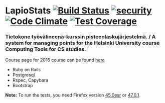 # LapioStats [![Build Status](https://travis-ci.org/Coolnesss/lapio-stats.svg?branch=master)](https://travis-ci.org/Coolnesss/lapio-stats) [![security](https://hakiri.io/github/Coolnesss/lapio-stats/master.svg)](https://hakiri.io/github/Coolnesss/lapio-stats/master) [![Code Climate](https://codeclimate.com/github/Coolnesss/lapio-stats/badges/gpa.svg)](https://codeclimate.com/github/Coolnesss/lapio-stats) [![Test Coverage](https://codeclimate.com/github/Coolnesss/lapio-stats/badges/coverage.svg)](https://codeclimate.com/github/Coolnesss/lapio-stats/coverage)

### Tietokone työvälineenä-kurssin pisteenlaskujärjestelmä. / A system for managing points for the Helsinki University course Computing Tools for CS studies.

Course page for 2016 course can be found [here](https://github.com/HY-TKTL/lapio2016/wiki)

* Ruby on Rails
* Postgresql
* Rspec, Capybara
* Bootstrap

__Note:__ To run the tests, you need Firefox version [45.0esr](https://ftp.mozilla.org/pub/firefox/releases/45.0esr/) or [47.0.1](https://ftp.mozilla.org/pub/firefox/releases/47.0.1/).

